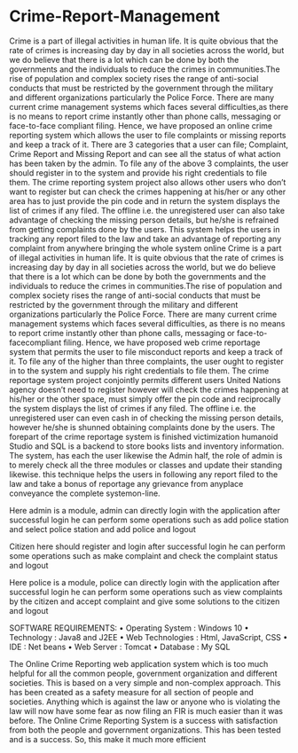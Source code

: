 # Crime-Report-Management
Crime is a part of illegal activities in human life. It is quite obvious that the rate of crimes is increasing day by day in all societies across the world, but we do believe that there is a lot which can be done by both the governments and the individuals to reduce the crimes in communities.The rise of population and complex society rises the range of anti-social conducts that must be restricted by the government through the military and different organizations particularly the Police Force. There are many current crime management systems which faces several difficulties,as there is no means to report crime instantly other than phone calls, messaging or face-to-face compliant filing. Hence, we have proposed an online crime reporting system which allows the user to file complaints or missing reports and keep a track of it.
There are 3 categories that a user can file; Complaint, Crime Report and Missing Report and can see all the status of what action has been taken by the admin. 
To file any of the above 3 complaints, the user should register in to the system and provide his right credentials to file them. The crime reporting system project also allows other users who don’t want to register but can check the crimes happening at his/her or any other area has to just provide the pin code and in return the system displays the list of crimes if any filed. The offline i.e. the unregistered user can also take advantage of checking the missing person details, but he/she is refrained from getting complaints done by the users. This system helps the users in tracking any report filed to the law and take an advantage of reporting any complaint from anywhere bringing the whole system online Crime is a part of illegal activities in human life.
It is quite obvious that the rate of crimes is increasing day by day in all societies across the world, but we do believe that there is a lot which can be done by both the governments and the individuals to reduce the crimes in communities.The rise of population and complex society rises the range of anti-social conducts that must be restricted by the government through the military and different organizations particularly the Police Force. There are many current crime management systems which faces several difficulties, as there is no means to report crime instantly other than phone calls, messaging or face-to-facecompliant filing. 
Hence, we have proposed web crime reportage system that permits the user to file misconduct reports and keep a track of it. To file any of the higher than three complaints, the user ought to register in to the system and supply his right credentials to file them. The crime reportage system project conjointly permits different users United Nations agency doesn’t need to register however will check the crimes happening at his/her or the other space, must simply offer the pin code and reciprocally the system displays the list of crimes if any filed. The offline i.e. the unregistered user can even cash in of checking the missing person details, however he/she is shunned obtaining complaints done by the users. The forepart of the crime reportage system is finished victimization humanoid Studio and SQL is a backend to store books lists and inventory information. The system, has each the user likewise the Admin half, the role of admin is to merely check all the three modules or classes and update their standing likewise. this technique helps the users in following any report filed to the law and take a bonus of reportage any grievance from anyplace conveyance the complete systemon-line.
 
Here admin is a module, admin can directly login with the application after successful login he can perform some operations such as add police station and select police station and add police and logout
 
Citizen here should register and login after successful login he can perform some operations such as make complaint and check the complaint status and logout

Here police is a module, police can directly login with the application after successful login he can perform some operations such as view complaints by the citizen and accept complaint and give some solutions to the citizen and logout

SOFTWARE REQUIREMENTS: 
•	Operating System		:	Windows 10
•	Technology		    	:	Java8 and J2EE
•	Web Technologies		:	Html, JavaScript, CSS
•	IDE			           	:	Net beans 
•	Web Server	    		:	Tomcat
•	Database		      	:	My SQL

The Online Crime Reporting web application system which is too much helpful for all the common people, government organization and different societies. This is based on a very simple and non-complex approach. This has been created as a safety measure for all section of people and societies. Anything which is against the law or anyone who is violating the law will now have some fear as now filing an FIR is much easier than it was before. The Online Crime Reporting System is a success with satisfaction from both the people and government organizations. This has been tested and is a success. So, this make it much more efficient

